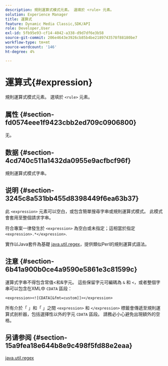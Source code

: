 ```yaml
---
description: 規則運算式模式元素。 選填於 <rule> 元素。
solution: Experience Manager
title: 運算式
feature: Dynamic Media Classic,SDK/API
role: Developer,User
exl-id: 5fb95e93-cf14-4042-a338-d9d7df6e3b58
source-git-commit: 206e4643e3926cb85b4be2189743578f88180be7
workflow-type: tm+mt
source-wordcount: '146'
ht-degree: 4%

---
```


# 運算式{#expression}

規則運算式模式元素。 選填於 `<rule>` 元素。

## 属性 {#section-fd0574eee1f9423cbb2ed709c0906800}

无。

## 数据 {#section-4cd740c511a1432da0955e9acfbcf96f}

規則運算式模式字串。

## 说明 {#section-3245c8a531bb455d8398449f6ea63b37}

此 `<expression>` 元素可以空白，或包含簡單搜尋字串或規則運算式模式。 此模式會套用至整個請求字串。

符合專案一律發生於 `<expression>` 為空白或未指定；這相當於指定 `<expression>.*</expression>`.

實作以Java套件為基礎 [java.util.regex](../../../../../ir-api/material-cat/image-rendering-api-ref/c-ir-material-catalog/c-ir-rule-set-reference/r-ir-expression.md#reference-49867deecb58412bbdc2ced564bbea3e)，提供類似Perl的規則運算式語法。

## 注意 {#section-6b41a900b0ce4a9590e5861e3c81599c}

運算式字串不得包含常值&lt;和&amp;字元。 這些保留字元可編碼為 `&` 和 `<`，或者整個字串可以包含在XML中 `CDATA` 區段：

`<expression><![CDATA[&fmt=custom]]></expression>`

所有介於「 」和「 」之間 `<expression>` 和 `</expression>` 標籤會傳遞至規則運算式剖析器，包括選擇性以外的字元 `CDATA` 區段。 請務必小心避免出現額外的空格。

## 另请参阅 {#section-15a9fea18e644b8e9c498f5fd88e2eaa}

[java.util.regex](https://www2.cs.duke.edu/csed/java/jdk1.4.2/docs/api/)

